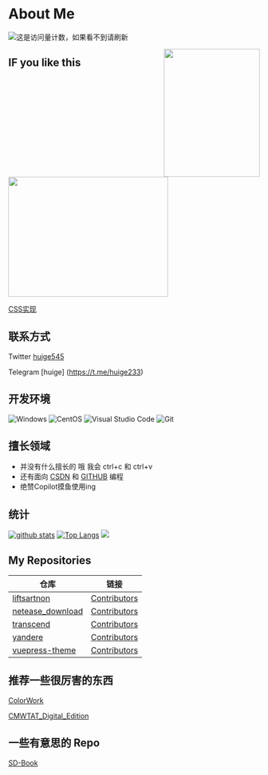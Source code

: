 # About Me
![这是访问量计数，如果看不到请刷新](https://jwenjian-visitor-badge-5.glitch.me/badge?page_id=huige233.huige233.readme)

<img align='right' width="192" height="256" src='https://cdn.staticaly.com/gh/huige233/image_use@master/otheruse_image/01993-3852807167-masterpiece,-looking-at-viewer,-white-hair,-cat-paws-,-long-hair,-hair-ornament,-hair-flower,-cute,-white-flower,white_socks-,pa.6hv2z3qbf640.webp'>

## IF you like this

<img align='middle' width="320" height="240" src='https://cdn.staticaly.com/gh/huige233/image_use@master/otheruse_image/h7kfm-srvil.joka60z9am0.gif'>

[CSS实现](https://codepen.io/huige233/pen/dyKvrrj)

## 联系方式

Twitter [huige545](https://twitter.com/huige545)

Telegram [huige] (https://t.me/huige233)

## 开发环境

![Windows](https://img.shields.io/badge/-Windows-0078D6?style=flat-square&logo=windows&logoColor=white)
![CentOS](https://img.shields.io/badge/-CentOS-262577?style=flat-square&logo=centos&logoColor=white)
![Visual Studio Code](https://img.shields.io/badge/-Visual_Studio_Code-007ACC?style=flat-square&logo=visual-studio-code&logoColor=white)
![Git](https://img.shields.io/badge/-Git-F05032?style=flat-square&logo=git&logoColor=white)

## 擅长领域

- 并没有什么擅长的 哦 我会 ctrl+c 和 ctrl+v
- 还有面向 [CSDN](https://blog.csdn.net/) 和 [GITHUB](https://github.com/) 编程
- 绝赞Copilot摸鱼使用ing

## 统计

[![github stats](https://github-readme-stats.vercel.app/api?username=huige233&show_icons=true&count_private=true&include_all_commits=true&line_height=28&hide_rank=false)](https://github.com/anuraghazra/github-readme-stats)
[![Top Langs](https://github-readme-stats.vercel.app/api/top-langs/?username=huige233&layout=compact&langs_count=14&hide=stylus,smarty,scss&count_private=true&exclude_repo=vuepress-theme)](https://github.com/anuraghazra/github-readme-stats)
![](https://snakegithub.pages.dev/github-contribution-grid-snake.svg)

## My Repositories

| 仓库 | 链接 |
| --- | --- | 
| [liftsartnon](https://github.com/huige233/liftresartnon) | [Contributors](https://github.com/huige233/liftresartnon) |
| [netease_download](https://github.com/huige233/netease_download) | [Contributors](https://github.com/huige233/netease_download) |
| [transcend](https://github.com/huige233/transcend) | [Contributors](https://github.com/huige233/transcend) |
| [yandere](https://github.com/huige233/yandere) | [Contributors](https://github.com/huige233/yandere) |
| [vuepress-theme](https://github.com/huige233/vuepress-theme) | [Contributors](https://github.com/huige233/vuepress-theme) |

## 推荐一些很厉害的东西

[ColorWork](https://github.com/Coloryr/ColoryrWork)

[CMWTAT_Digital_Edition](https://github.com/TGSAN/CMWTAT_Digital_Edition)

## 一些有意思的 Repo

[SD-Book](https://github.com/sudoskys/StableDiffusionBook)

